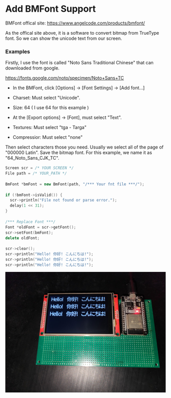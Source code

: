 # Add BMFont Support

BMFont offical site: https://www.angelcode.com/products/bmfont/

As the offical site above, it is a software to convert bitmap from TrueType font.
So we can show the unicode text from our screen.

### Examples

Firstly, I use the font is called "Noto Sans Traditional Chinese" that can downloaded from google.

https://fonts.google.com/noto/specimen/Noto+Sans+TC

- In the BMFont, click [Options] -> [Font Settings] -> [Add font...]

- Charset: Must select "Unicode".

- Size: 64 ( I use 64 for this example )

- At the [Export options] -> [Font], must select "Text".
- Textures: Must select "tga - Targa"
- Compressior: Must select "none"

Then select characters those you need. Usually we select all of the page of "000000 Latin". Save the bitmap font. For this example, we name it as "64_Noto_Sans_CJK_TC".

```cpp
Screen scr = /* YOUR SCREEN */
File path = /* YOUR_PATH */

BmFont *bmFont = new BmFont(path, "/*** Your fnt file ***/");

if (!bmFont->isValid()) {
  scr->println("File not found or parse error.");
  delay(1 << 31);
}

/*** Replace Font ***/
Font *oldFont = scr->getFont();
scr->setFont(bmFont);
delete oldFont;

scr->clear();
scr->println("Hello! 你好! こんにちは!");
scr->println("Hello! 你好! こんにちは!");
scr->println("Hello! 你好! こんにちは!");
```
![image](/BmFont.jpg)
